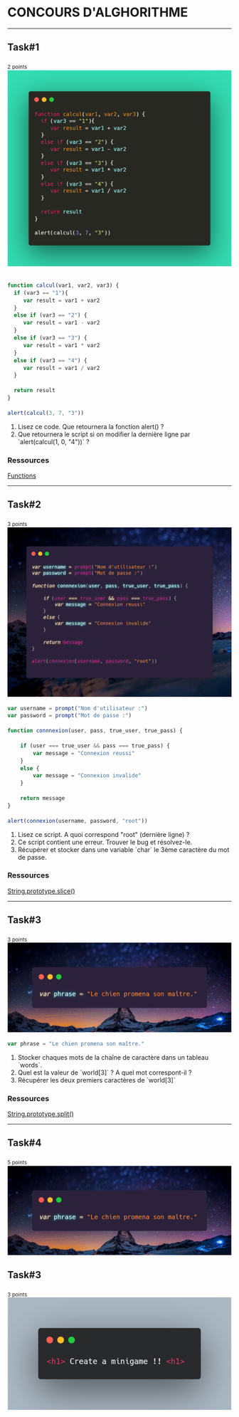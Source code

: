 <h1>CONCOURS D'ALGHORITHME</h1>
<hr>
<h2>Task#1</h2><sub>2 points</sub>
<img src="carbon.png">
<br>

```javascript

function calcul(var1, var2, var3) {
  if (var3 == "1"){
   	 var result = var1 + var2
  }
  else if (var3 == "2") {
     var result = var1 - var2
  }
  else if (var3 == "3") {
     var result = var1 * var2
  }
  else if (var3 == "4") {
     var result = var1 / var2
  }
  
  return result
}

alert(calcul(3, 7, "3"))
```
<ol>
  <li>Lisez ce code. Que retournera la fonction alert() ?</li>
   <li>Que retournera le script si on modifier la dernière ligne par  `alert(calcul(1, 0, "4"))` ?</li>
</ol>
<h3>Ressources</h3>
<a href="https://developer.mozilla.org/en-US/docs/Web/JavaScript/Guide/Functions" ><p>Functions</p></a>
<hr>
<h2>Task#2</h2><sub>3 points</sub>
<img src="carbon (2).png">
<br>

```javascript
var username = prompt("Nom d'utilisateur :")
var password = prompt("Mot de passe :")

function connnexion(user, pass, true_user, true_pass) {      
  
    if (user === true_user && pass === true_pass) {
        var message = "Connexion reussi"
    }
    else {
        var message = "Connexion invalide"
    }

    return message
}

alert(connexion(username, password, "root"))
```
<ol>
  <li>Lisez ce script. A quoi correspond "root" (dernière ligne) ?</li>
  <li>Ce script contient une erreur. Trouver le bug et résolvez-le.</li>
  <li>Récupérer et stocker dans une variable `char` le 3ème caractère du mot de passe.</li>
</ol>
<h3>Ressources</h3>
<a href="https://developer.mozilla.org/fr/docs/Web/JavaScript/Reference/Global_Objects/String/slice" ><p>String.prototype.slice()</p></a>
<hr>
<h2>Task#3</h2><sub>3 points</sub>
<img src="carbon (3).png">
<br>

```javascript
var phrase = "Le chien promena son maître."
```
<ol>
  <li>Stocker chaques mots de la chaîne de caractère dans un tableau `words`.</li>
  <li>Quel est la valeur de `world[3]` ? A quel mot correspont-il ?</li>
  <li>Récupérer les deux premiers caractères de `world[3]`</li>
</ol>
<h3>Ressources</h3>
<a href="https://developer.mozilla.org/fr/docs/Web/JavaScript/Reference/Global_Objects/String/split" ><p>String.prototype.split()</p></a>
<hr>
<h2>Task#4</h2><sub>5 points</sub>
<img src="carbon (3).png">
<br>
<h2>Task#3</h2><sub>3 points</sub>
<img src="carbon (4).png">
<br>
